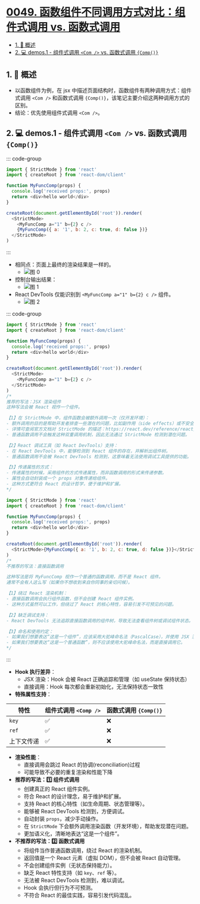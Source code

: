 # [0049. 函数组件不同调用方式对比：组件式调用 vs. 函数式调用](https://github.com/Tdahuyou/TNotes.react/tree/main/notes/0049.%20%E5%87%BD%E6%95%B0%E7%BB%84%E4%BB%B6%E4%B8%8D%E5%90%8C%E8%B0%83%E7%94%A8%E6%96%B9%E5%BC%8F%E5%AF%B9%E6%AF%94%EF%BC%9A%E7%BB%84%E4%BB%B6%E5%BC%8F%E8%B0%83%E7%94%A8%20vs.%20%E5%87%BD%E6%95%B0%E5%BC%8F%E8%B0%83%E7%94%A8)

<!-- region:toc -->

- [1. 📝 概述](#1--概述)
- [2. 💻 demos.1 - 组件式调用 `<Com />` vs. 函数式调用 `{Comp()}`](#2--demos1---组件式调用-com--vs-函数式调用-comp)

<!-- endregion:toc -->

## 1. 📝 概述

- 以函数组件为例，在 jsx 中描述页面结构时，函数组件有两种调用方式：组件式调用 `<Com />` 和函数式调用 `{Comp()}`，该笔记主要介绍这两种调用方式的区别。
- 结论：优先使用组件式调用 `<Com />`。

## 2. 💻 demos.1 - 组件式调用 `<Com />` vs. 函数式调用 `{Comp()}`

::: code-group

```js [两种调用方式]
import { StrictMode } from 'react'
import { createRoot } from 'react-dom/client'

function MyFuncComp(props) {
  console.log('received props:', props)
  return <div>hello world</div>
}

createRoot(document.getElementById('root')).render(
  <StrictMode>
    <MyFuncComp a="1" b={2} c />
    {MyFuncComp({ a: '1', b: 2, c: true, d: false })}
  </StrictMode>
)
```

:::

- 相同点：页面上最终的渲染结果是一样的。
  - ![图 0](https://cdn.jsdelivr.net/gh/tnotesjs/imgs@main/2025-06-27-07-49-25.png)
- 控制台输出结果：
  - ![图 1](https://cdn.jsdelivr.net/gh/tnotesjs/imgs@main/2025-06-27-07-49-33.png)
- React DevTools 仅能识别到 `<MyFuncComp a="1" b={2} c />` 组件。
  - ![图 2](https://cdn.jsdelivr.net/gh/tnotesjs/imgs@main/2025-06-27-07-49-42.png)

::: code-group

```js [1️⃣ 组件式调用]
import { StrictMode } from 'react'
import { createRoot } from 'react-dom/client'

function MyFuncComp(props) {
  console.log('received props:', props)
  return <div>hello world</div>
}

createRoot(document.getElementById('root')).render(
  <StrictMode>
    <MyFuncComp a="1" b={2} c />
  </StrictMode>
)
/*
推荐的写法：JSX 渲染组件
这种写法会被 React 视作一个组件。

【1】在 StrictMode 中，组件函数会被额外调用一次（仅开发环境）：
- 额外调用的目的是帮助开发者排查一些潜在的问题，比如副作用（side effects）或不安全的生命周期方法。
- 详情可查阅官方文档对 StrictMode 的描述：https://react.dev/reference/react/StrictMode
- 普通函数调用不会触发这种双重调用机制，因此无法通过 StrictMode 检测到潜在问题。

【2】React 调试工具（如 React DevTools）支持：
- 在 React DevTools 中，能够检测到 React 组件的存在，并解析出组件树。
- 普通函数调用不会被 React DevTools 检测到，这意味着无法使用调试工具提供的功能。

【3】传递属性的方式：
- 传递属性的时候，采用组件的方式传递属性，而非函数调用的形式来传递参数。
- 属性会自动封装成一个 props 对象传递给组件。
- 这种方式更符合 React 的设计哲学，便于维护和扩展。
*/
```

```js [2️⃣ 函数式调用]
import { StrictMode } from 'react'
import { createRoot } from 'react-dom/client'

function MyFuncComp(props) {
  console.log('received props:', props)
  return <div>hello world</div>
}

createRoot(document.getElementById('root')).render(
  <StrictMode>{MyFuncComp({ a: '1', b: 2, c: true, d: false })}</StrictMode>
)
/*
不推荐的写法：直接函数调用

这种写法是将 MyFuncComp 视作一个普通的函数调用，而不是 React 组件。
通常不会有人这么写（如果你不想收到来自你同事的亲切问候）。

【1】绕过 React 渲染机制：
- 直接函数调用会执行组件函数，但不会创建 React 组件实例。
- 这种方式虽然可以工作，但绕过了 React 的核心特性，容易引发不可预见的问题。

【2】缺乏调试支持：
- React DevTools 无法追踪直接函数调用的组件树，导致无法查看组件树或调试组件状态。

【3】命名和使用约定：
- 如果我们想要表达“这是一个组件”，应该采用大驼峰命名法（PascalCase），并使用 JSX 渲染它。
- 如果我们想要表达“这是一个普通函数”，则不应该使用大驼峰命名法，而是直接调用它。
*/
```

:::

- **Hook 执行差异**：
  - JSX 渲染：Hook 会被 React 正确追踪和管理（如 useState 保持状态）
  - 直接调用：Hook 每次都会重新初始化，无法保持状态一致性
- **特殊属性支持**：

| 特性       | 组件式调用 `<Comp />` | 函数式调用 `{Comp()}` |
| ---------- | --------------------- | --------------------- |
| `key`      | ✅                    | ❌                    |
| `ref`      | ✅                    | ❌                    |
| 上下文传递 | ✅                    | ❌                    |

- **渲染性能**：
  - 直接调用会跳过 React 的协调(reconciliation)过程
  - 可能导致不必要的重复渲染和性能下降
- **推荐的写法：1️⃣ 组件式调用**
  - 创建真正的 React 组件实例。
  - 符合 React 的设计理念，易于维护和扩展。
  - 支持 React 的核心特性（如生命周期、状态管理等）。
  - 能够被 React DevTools 检测到，方便调试。
  - 自动封装 `props`，减少手动操作。
  - 在 `StrictMode` 下会额外调用渲染函数（开发环境），帮助发现潜在问题。
  - 更加语义化，清晰地表达“这是一个组件”。
- **不推荐的写法：2️⃣ 函数式调用**
  - 将组件当作普通函数调用，绕过 React 的渲染机制。
  - 返回值是一个 React 元素（虚拟 DOM），但不会被 React 自动管理。
  - 不会创建组件实例（无状态保持能力）。
  - 缺乏 React 特性支持（如 `key`、`ref` 等）。
  - 无法被 React DevTools 检测到，难以调试。
  - Hook 会执行但行为不可预测。
  - 不符合 React 的最佳实践，容易引发代码混乱。
